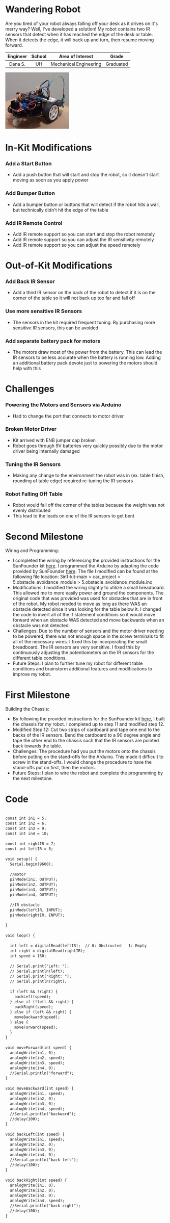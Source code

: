 # Wandering Robot
Are you tired of your robot always falling off your desk as it drives on it's merry way? 
Well, I've developed a solution! 
My robot contains two IR sensors that detect when it has reached the edge of the desk or table. When it detects the edge, it will back up and turn, then resume moving forward.

| **Engineer** | **School** | **Area of Interest** | **Grade** |
|:--:|:--:|:--:|:--:|
| Dana S. | UH | Mechanical Engineering | Graduated |

<img src="wandering_robot_image.PNG" alt="robot" width="200"/>
  
# In-Kit Modifications
### Add a Start Button
- Add a push button that will start and stop the robot, so it doesn't start moving as soon as you apply power

### Add Bumper Button
- Add a bumper button or buttons that will detect if the robot hits a wall, but technically didn't hit the edge of the table

### Add IR Remote Control
- Add IR remote support so you can start and stop the robot remotely
- Add IR remote support so you can adjust the IR sensitivity remotely
- Add IR remote support so you can adjust the speed remotely

# Out-of-Kit Modifications
### Add Back IR Sensor
- Add a third IR sensor on the back of the robot to detect if it is on the corner of the table so it will not back up too far and fall off

### Use more sensitive IR Sensors
- The sensors in the kit required frequent tuning. By purchasing more sensitive IR sensors, this can be avoided

### Add separate battery pack for motors
- The motors draw most of the power from the battery. This can lead the IR sensors to be less accurate when the battery is running low. Adding an additional battery pack devote just to powering the motors should help with this

# Challenges
### Powering the Motors and Sensors via Arduino 
- Had to change the port that connects to motor driver

### Broken Motor Driver
- Kit arrived with ENB jumper cap broken
- Robot goes through 9V batteries very quickly possibly due to the motor driver being internally damaged

### Tuning the IR Sensors
- Making any change to the environment the robot was in (ex. table finish, rounding of table edge) required re-tuning the IR sensors

### Robot Falling Off Table
- Robot would fall off the corner of the tables because the weight was not evenly distributed
- This lead to the leads on one of the IR sensors to get bent

# Second Milestone
Wiring and Programming:
- I completed the wiring by referencing the provided instructions for the SunFounder kit [here](https://docs.sunfounder.com/projects/3in1-kit/en/latest/car_project/car_ir_obstacle.html). I programmed the Arduino by adapting the code provided by SunFounder [here](https://docs.sunfounder.com/projects/3in1-kit/en/latest/download_code.html). The file I modified can be found at the following file location: 3in1-kit-main > car_project > 5.obstacle_avoidance_module > 5.obstacle_avoidance_module.ino
- Modifications: I modified the wiring slightly to utilize a small breadboard. This allowed me to more easily power and ground the components. The original code that was provided was used for obstacles that are in front of the robot. My robot needed to move as long as there WAS an obstacle detected since it was looking for the table below it. I changed the code to invert all of the if statement conditions so it would move forward when an obstacle WAS detected and move backwards when an obstacle was not detected.
- Challenges: Due to the number of sensors and the motor driver needing to be powered, there was not enough space in the screw terminals to fit all of the necessary wires. I fixed this by incorporating the small breadboard. The IR sensors are very sensitive. I fixed this by continuously adjusting the potentiometers on the IR sensors for the different table conditions.
- Future Steps: I plan to further tune my robot for different table conditions and brainstorm additional features and modifications to improve my robot.

# First Milestone
Building the Chassis:
- By following the provided instructions for the SunFounder kit [here](https://docs.sunfounder.com/projects/3in1-kit/en/latest/car_project/car_assemble.html), I built the chassis for my robot. I completed up to step 11 and modified step 12.
- Modified Step 12: Cut two strips of cardboard and tape one end to the backs of the IR sensors. Bend the cardboard to a 90 degree angle and tape the other end to the chassis such that the IR sensors are pointed back towards the table.
- Challenges: The procedure had you put the motors onto the chassis before putting on the stand-offs for the Arduino. This made it difficult to screw in the stand-offs. I would change the procedure to have the stand-offs put on first, then the motors.
- Future Steps: I plan to wire the robot and complete the programming by the next milestone.

# Code
```Arduino

const int in1 = 5;
const int in2 = 6;
const int in3 = 9;
const int in4 = 10;

const int rightIR = 7;
const int leftIR = 8;

void setup() {
  Serial.begin(9600);

  //motor
  pinMode(in1, OUTPUT);
  pinMode(in2, OUTPUT);
  pinMode(in3, OUTPUT);
  pinMode(in4, OUTPUT);

  //IR obstacle
  pinMode(leftIR, INPUT);
  pinMode(rightIR, INPUT);

}

void loop() {

  int left = digitalRead(leftIR);  // 0: Obstructed   1: Empty
  int right = digitalRead(rightIR);
  int speed = 150;

  // Serial.print("Left: ");
  // Serial.println(left);
  // Serial.print("Right: ");
  // Serial.println(right);

  if (left && !right) {
    backLeft(speed);
  } else if (!left && right) {
    backRight(speed);
  } else if (left && right) {
    moveBackward(speed);
  } else {
    moveForward(speed);
  }
}

void moveForward(int speed) {
  analogWrite(in1, 0);
  analogWrite(in2, speed);
  analogWrite(in3, speed);
  analogWrite(in4, 0);
  //Serial.println("forward");
}

void moveBackward(int speed) {
  analogWrite(in1, speed);
  analogWrite(in2, 0);
  analogWrite(in3, 0);
  analogWrite(in4, speed);
  //Serial.println("backward");
  //delay(100);
}

void backLeft(int speed) {
  analogWrite(in1, speed);
  analogWrite(in2, 0);
  analogWrite(in3, 0);
  analogWrite(in4, 0);
  //Serial.println("back left");
  //delay(100);
}

void backRight(int speed) {
  analogWrite(in1, 0);
  analogWrite(in2, 0);
  analogWrite(in3, 0);
  analogWrite(in4, speed);
  //Serial.println("back right");
  //delay(100);
}

```
